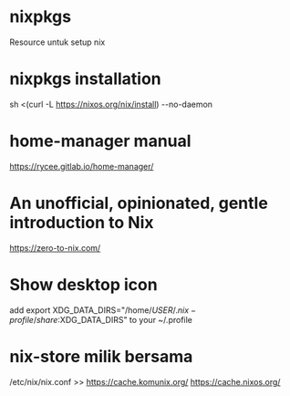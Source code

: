# nixpkgs

Resource untuk setup nix

# nixpkgs installation
sh <(curl -L https://nixos.org/nix/install) --no-daemon

# home-manager manual
https://rycee.gitlab.io/home-manager/

# An unofficial, opinionated, gentle introduction to Nix
https://zero-to-nix.com/

# Show desktop icon
add export XDG_DATA_DIRS="/home/$USER/.nix-profile/share:$XDG_DATA_DIRS" to your ~/.profile

# nix-store milik bersama 
/etc/nix/nix.conf >> https://cache.komunix.org/ https://cache.nixos.org/
